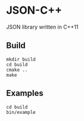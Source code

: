 # JSON-C++
JSON library written in C++11

## Build

    mkdir build
    cd build
    cmake ..
    make

## Examples

    cd build
    bin/example
